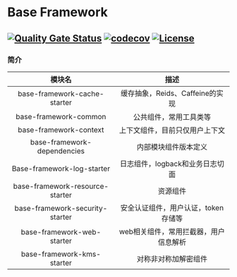 # Base Framework

[![Quality Gate Status](https://sonarcloud.io/api/project_badges/measure?project=fuhouyu_base-framework&metric=alert_status)](https://sonarcloud.io/summary/new_code?id=fuhouyu_base-framework) [![codecov](https://codecov.io/github/fuhouyu/base-framework/graph/badge.svg?token=VUT9BFMLK9)](https://codecov.io/github/fuhouyu/base-framework) [![License](https://img.shields.io/badge/license-Apache%202-4EB1BA.svg)](https://www.apache.org/licenses/LICENSE-2.0.html)
-------

### 简介

| 模块名                          |                 描述                  |
| :-----------------------------: | :-----------------------------------: |
| base-framework-cache-starter    |    缓存抽象，Reids、Caffeine的实现    |
| base-framework-common           |        公共组件，常用工具类等         |
| base-framework-context          |    上下文组件，目前只仅用户上下文     |
| base-framework-dependencies     |         内部模块组件版本定义          |
| Base-framework-log-starter      |    日志组件，logback和业务日志切面    |
| base-framework-resource-starter |               资源组件                |
| base-framework-security-starter |  安全认证组件，用户认证，token存储等  |
| base-framework-web-starter              | web相关组件，常用拦截器，用户信息解析 |
| base-framework-kms-starter              | 对称非对称加解密组件 |

